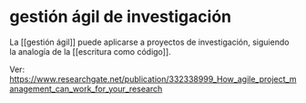 # gestión ágil de investigación
La [[gestión ágil]] puede aplicarse a proyectos de investigación, siguiendo la analogía de la [[escritura como código]].

Ver: https://www.researchgate.net/publication/332338999_How_agile_project_management_can_work_for_your_research

